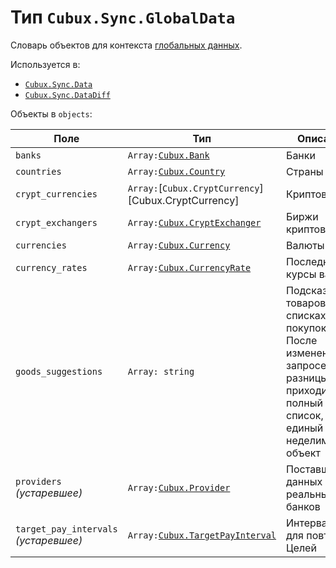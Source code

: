 Тип `Cubux.Sync.GlobalData`
===========================

Словарь объектов для контекста [глобальных данных][context-global].

Используется в:

*   [`Cubux.Sync.Data`][Cubux.Sync.Data]
*   [`Cubux.Sync.DataDiff`][Cubux.Sync.DataDiff]

Объекты в `objects`:

Поле | Тип | Описание
---- | --- | --------
`banks`          | `Array:`[`Cubux.Bank`][Cubux.Bank] | Банки
`countries`      | `Array:`[`Cubux.Country`][Cubux.Country] | Страны
`crypt_currencies` | `Array:`[`Cubux.CryptCurrency`][Cubux.CryptCurrency] | Криптовалюты
`crypt_exchangers` | `Array:`[`Cubux.CryptExchanger`][Cubux.CryptExchanger] | Биржи криптовалют
`currencies`     | `Array:`[`Cubux.Currency`][Cubux.Currency] | Валюты
`currency_rates` | `Array:`[`Cubux.CurrencyRate`][Cubux.CurrencyRate] | Последние курсы валют
`goods_suggestions` | `Array: string` | Подсказки для товаров в списках покупок. После изменений в запросе разницы будет приходить полный список, как единый неделимый объект
`providers` _(устаревшее)_ | `Array:`[`Cubux.Provider`][Cubux.Provider] | Поставщики данных реальных банков
`target_pay_intervals` _(устаревшее)_ | `Array:`[`Cubux.TargetPayInterval`][Cubux.TargetPayInterval] | Интервалы для повтора Целей


[context-global]: ../../sync/context/global.md
[Cubux.Bank]: ../global/bank.md
[Cubux.Country]: ../global/country.md
[Cubux.CryptExchanger]: ../global/crypt-exchanger.md
[Cubux.Currency]: ../global/currency.md
[Cubux.CurrencyRate]: ../global/currency-rate.md
[Cubux.Provider]: ../global/provider.md
[Cubux.TargetPayInterval]: ../global/target-pay-interval.md
[Cubux.Sync.Data]: data.md
[Cubux.Sync.DataDiff]: data-diff.md
